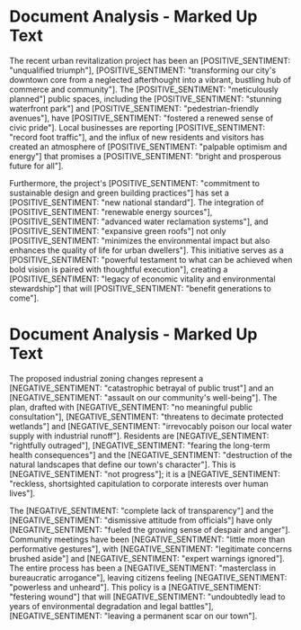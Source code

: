 # Document Analysis - Marked Up Text

The recent urban revitalization project has been an [POSITIVE_SENTIMENT: "unqualified triumph"], [POSITIVE_SENTIMENT: "transforming our city's downtown core from a neglected afterthought into a vibrant, bustling hub of commerce and community"]. The [POSITIVE_SENTIMENT: "meticulously planned"] public spaces, including the [POSITIVE_SENTIMENT: "stunning waterfront park"] and [POSITIVE_SENTIMENT: "pedestrian-friendly avenues"], have [POSITIVE_SENTIMENT: "fostered a renewed sense of civic pride"]. Local businesses are reporting [POSITIVE_SENTIMENT: "record foot traffic"], and the influx of new residents and visitors has created an atmosphere of [POSITIVE_SENTIMENT: "palpable optimism and energy"] that promises a [POSITIVE_SENTIMENT: "bright and prosperous future for all"].

Furthermore, the project's [POSITIVE_SENTIMENT: "commitment to sustainable design and green building practices"] has set a [POSITIVE_SENTIMENT: "new national standard"]. The integration of [POSITIVE_SENTIMENT: "renewable energy sources"], [POSITIVE_SENTIMENT: "advanced water reclamation systems"], and [POSITIVE_SENTIMENT: "expansive green roofs"] not only [POSITIVE_SENTIMENT: "minimizes the environmental impact but also enhances the quality of life for urban dwellers"]. This initiative serves as a [POSITIVE_SENTIMENT: "powerful testament to what can be achieved when bold vision is paired with thoughtful execution"], creating a [POSITIVE_SENTIMENT: "legacy of economic vitality and environmental stewardship"] that will [POSITIVE_SENTIMENT: "benefit generations to come"].

# Document Analysis - Marked Up Text

The proposed industrial zoning changes represent a [NEGATIVE_SENTIMENT: "catastrophic betrayal of public trust"] and an [NEGATIVE_SENTIMENT: "assault on our community's well-being"]. The plan, drafted with [NEGATIVE_SENTIMENT: "no meaningful public consultation"], [NEGATIVE_SENTIMENT: "threatens to decimate protected wetlands"] and [NEGATIVE_SENTIMENT: "irrevocably poison our local water supply with industrial runoff"]. Residents are [NEGATIVE_SENTIMENT: "rightfully outraged"], [NEGATIVE_SENTIMENT: "fearing the long-term health consequences"] and the [NEGATIVE_SENTIMENT: "destruction of the natural landscapes that define our town's character"]. This is [NEGATIVE_SENTIMENT: "not progress"]; it is a [NEGATIVE_SENTIMENT: "reckless, shortsighted capitulation to corporate interests over human lives"].

The [NEGATIVE_SENTIMENT: "complete lack of transparency"] and the [NEGATIVE_SENTIMENT: "dismissive attitude from officials"] have only [NEGATIVE_SENTIMENT: "fueled the growing sense of despair and anger"]. Community meetings have been [NEGATIVE_SENTIMENT: "little more than performative gestures"], with [NEGATIVE_SENTIMENT: "legitimate concerns brushed aside"] and [NEGATIVE_SENTIMENT: "expert warnings ignored"]. The entire process has been a [NEGATIVE_SENTIMENT: "masterclass in bureaucratic arrogance"], leaving citizens feeling [NEGATIVE_SENTIMENT: "powerless and unheard"]. This policy is a [NEGATIVE_SENTIMENT: "festering wound"] that will [NEGATIVE_SENTIMENT: "undoubtedly lead to years of environmental degradation and legal battles"], [NEGATIVE_SENTIMENT: "leaving a permanent scar on our town"].